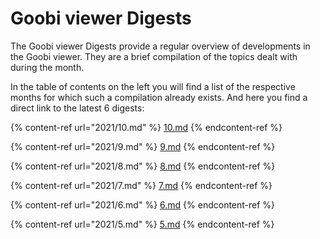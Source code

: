 # Goobi viewer Digests

The Goobi viewer Digests provide a regular overview of developments in the Goobi viewer. They are a brief compilation of the topics dealt with during the month.&#x20;

In the table of contents on the left you will find a list of the respective months for which such a compilation already exists. And here you find a direct link to the latest 6 digests:

{% content-ref url="2021/10.md" %}
[10.md](2021/10.md)
{% endcontent-ref %}

{% content-ref url="2021/9.md" %}
[9.md](2021/9.md)
{% endcontent-ref %}

{% content-ref url="2021/8.md" %}
[8.md](2021/8.md)
{% endcontent-ref %}

{% content-ref url="2021/7.md" %}
[7.md](2021/7.md)
{% endcontent-ref %}

{% content-ref url="2021/6.md" %}
[6.md](2021/6.md)
{% endcontent-ref %}

{% content-ref url="2021/5.md" %}
[5.md](2021/5.md)
{% endcontent-ref %}
